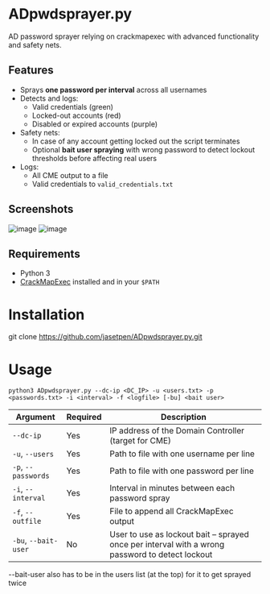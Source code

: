 # ADpwdsprayer.py

AD password sprayer relying on crackmapexec with advanced functionality and safety nets.


## Features

- Sprays **one password per interval** across all usernames
- Detects and logs:
  - Valid credentials (green)
  - Locked-out accounts (red)
  - Disabled or expired accounts (purple)
- Safety nets:
  - In case of any account getting locked out the script terminates
  - Optional **bait user spraying** with wrong password to detect lockout thresholds before affecting real users
- Logs:
  - All CME output to a file
  - Valid credentials to `valid_credentials.txt`
 
## Screenshots

![image](https://github.com/user-attachments/assets/910ae135-84b0-493a-ac77-ec00d56552ab)
![image](https://github.com/user-attachments/assets/7eb59417-4723-45a1-a86b-d8d17f45dd9e)


## Requirements

- Python 3
- [CrackMapExec](https://github.com/byt3bl33d3r/CrackMapExec) installed and in your `$PATH`


# Installation

git clone https://github.com/jasetpen/ADpwdsprayer.py.git


# Usage

`python3 ADpwdsprayer.py --dc-ip <DC_IP> -u <users.txt> -p <passwords.txt> -i <interval> -f <logfile> [-bu] <bait user>`

| Argument           | Required | Description                                                                                     |
|--------------------|----------|-------------------------------------------------------------------------------------------------|
| `--dc-ip`          | Yes      | IP address of the Domain Controller (target for CME)                                            |
| `-u`, `--users`    | Yes      | Path to file with one username per line                                                         |
| `-p`, `--passwords`| Yes      | Path to file with one password per line                                                         |
| `-i`, `--interval` | Yes      | Interval in minutes between each password spray                                                |
| `-f`, `--outfile`  | Yes      | File to append all CrackMapExec output                                                          |
| `-bu`, `--bait-user` | No     | User to use as lockout bait – sprayed once per interval with a wrong password to detect lockout |

--bait-user also has to be in the users list (at the top) for it to get sprayed twice
